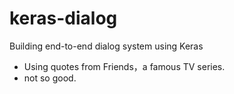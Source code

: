 # keras-dialog
Building end-to-end dialog system using Keras

- Using quotes from Friends，a famous TV series.
- not so good.
